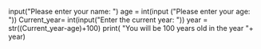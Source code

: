 input("Please enter your name: ")
age = int(input ("Please enter your age: "))
Current_year= int(input("Enter the current year: "))
year = str((Current_year-age)+100)
print( "You will be 100 years old in the year "+ year)

